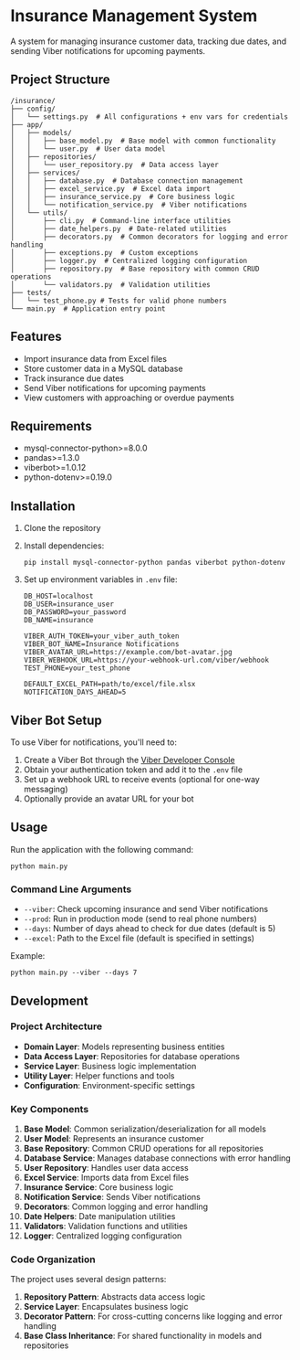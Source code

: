 # Insurance Management System

A system for managing insurance customer data, tracking due dates, and sending Viber notifications for upcoming payments.

## Project Structure

```
/insurance/
├── config/
│   └── settings.py  # All configurations + env vars for credentials
├── app/
│   ├── models/
│   │   ├── base_model.py  # Base model with common functionality
│   │   └── user.py  # User data model
│   ├── repositories/
│   │   └── user_repository.py  # Data access layer
│   ├── services/
│   │   ├── database.py  # Database connection management
│   │   ├── excel_service.py  # Excel data import
│   │   ├── insurance_service.py  # Core business logic
│   │   └── notification_service.py  # Viber notifications
│   └── utils/
│       ├── cli.py  # Command-line interface utilities
│       ├── date_helpers.py  # Date-related utilities
│       ├── decorators.py  # Common decorators for logging and error handling
│       ├── exceptions.py  # Custom exceptions
│       ├── logger.py  # Centralized logging configuration
│       ├── repository.py  # Base repository with common CRUD operations
│       └── validators.py  # Validation utilities
├── tests/
│   └── test_phone.py # Tests for valid phone numbers
└── main.py  # Application entry point
```

## Features

- Import insurance data from Excel files
- Store customer data in a MySQL database
- Track insurance due dates
- Send Viber notifications for upcoming payments
- View customers with approaching or overdue payments

## Requirements

- mysql-connector-python>=8.0.0
- pandas>=1.3.0
- viberbot>=1.0.12
- python-dotenv>=0.19.0

## Installation

1. Clone the repository
2. Install dependencies:
   ```
   pip install mysql-connector-python pandas viberbot python-dotenv
   ```
3. Set up environment variables in `.env` file:

   ```
   DB_HOST=localhost
   DB_USER=insurance_user
   DB_PASSWORD=your_password
   DB_NAME=insurance

   VIBER_AUTH_TOKEN=your_viber_auth_token
   VIBER_BOT_NAME=Insurance Notifications
   VIBER_AVATAR_URL=https://example.com/bot-avatar.jpg
   VIBER_WEBHOOK_URL=https://your-webhook-url.com/viber/webhook
   TEST_PHONE=your_test_phone

   DEFAULT_EXCEL_PATH=path/to/excel/file.xlsx
   NOTIFICATION_DAYS_AHEAD=5
   ```

## Viber Bot Setup

To use Viber for notifications, you'll need to:

1. Create a Viber Bot through the [Viber Developer Console](https://developers.viber.com/)
2. Obtain your authentication token and add it to the `.env` file
3. Set up a webhook URL to receive events (optional for one-way messaging)
4. Optionally provide an avatar URL for your bot

## Usage

Run the application with the following command:

```
python main.py
```

### Command Line Arguments

- `--viber`: Check upcoming insurance and send Viber notifications
- `--prod`: Run in production mode (send to real phone numbers)
- `--days`: Number of days ahead to check for due dates (default is 5)
- `--excel`: Path to the Excel file (default is specified in settings)

Example:

```
python main.py --viber --days 7
```

## Development

### Project Architecture

- **Domain Layer**: Models representing business entities
- **Data Access Layer**: Repositories for database operations
- **Service Layer**: Business logic implementation
- **Utility Layer**: Helper functions and tools
- **Configuration**: Environment-specific settings

### Key Components

1. **Base Model**: Common serialization/deserialization for all models
2. **User Model**: Represents an insurance customer
3. **Base Repository**: Common CRUD operations for all repositories
4. **Database Service**: Manages database connections with error handling
5. **User Repository**: Handles user data access
6. **Excel Service**: Imports data from Excel files
7. **Insurance Service**: Core business logic
8. **Notification Service**: Sends Viber notifications
9. **Decorators**: Common logging and error handling
10. **Date Helpers**: Date manipulation utilities
11. **Validators**: Validation functions and utilities
12. **Logger**: Centralized logging configuration

### Code Organization

The project uses several design patterns:

1. **Repository Pattern**: Abstracts data access logic
2. **Service Layer**: Encapsulates business logic
3. **Decorator Pattern**: For cross-cutting concerns like logging and error handling
4. **Base Class Inheritance**: For shared functionality in models and repositories